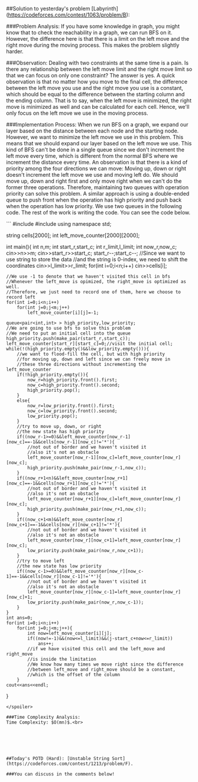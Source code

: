 ##Solution to yesterday's problem [Labyrinth] (https://codeforces.com/contest/1063/problem/B):

###Problem Analysis:
If you have some knowledge in graph, you might know that to check the reachability in a graph, we can run BFS on it. However, the difference here is that there is a limit on the left move and the right move during the moving process. This makes the problem slightly harder.

###Observation:
Dealing with two constraints at the same time is a pain. Is there any relationship between the left move limit and the right move limit so that we can focus on only one constraint? The answer is yes. A quick observation is that no matter how you move to the final cell, the difference between the left move you use and the right move you use is a constant, which should be equal to the difference between the starting column and the ending column. That is to say, when the left move is minimized, the right move is minimized as well and can be calculated for each cell. Hence, we'll only focus on the left move we use in the moving process.

###Implementation Process:
When we run BFS on a graph, we expand our layer based on the distance between each node and the starting node. However, we want to minimize the left move we use in this problem. This means that we should expand our layer based on the left move we use. This kind of BFS can't be done in a single queue since we don't increment the left move every time, which is different from the normal BFS where we increment the distance every time. An observation is that there is a kind of priority among the four directions we can move: Moving up, down or right doesn't increment the left move we use and moving left do. We should move up, down and right first and only move right when we can't do the former three operations. Therefore, maintaining two queues with operation priority can solve this problem. A similar approach is using a double-ended queue to push front when the operation has high priority and push back when the operation has low priority. We use two queues in the following code. The rest of the work is writing the code. You can see the code below.

<spoiler summary="Code">
```
#include<iostream>
#include<queue>
using namespace std;

string cells[2000];
int left_move_counter[2000][2000];

int main(){
	int n,m;
	int start_r,start_c;
	int r_limit,l_limit;
	int now_r,now_c;
	cin>>n>>m;
	cin>>start_r>>start_c;
	start_r--;start_c--;
	//Since we want to use string to store the data
	//and the string is 0-index, we need to shift the coordinates
	cin>>l_limit>>r_limit;
	for(int i=0;i<n;i++)
		cin>>cells[i];

	//We use -1 to denote that we haven't visited this cell in bfs
	//Whenever the left_move is opimized, the right_move is optimized as well.
	//Therefore, we just need to record one of them, here we choose to record left
	for(int i=0;i<n;i++)
		for(int j=0;j<m;j++)
			left_move_counter[i][j]=-1;
	
	queue<pair<int,int> > high_priority,low_priority;
	//We are going to use bfs to solve this problem
	//We need to put an initial cell into the queue
	high_priority.push(make_pair(start_r,start_c));
	left_move_counter[start_r][start_c]=0;//visit the initial cell;
	while(!(high_priority.empty()&&low_priority.empty())){
		//we want to flood-fill the cell, but with high priority
		//for moving up, down and left since we can freely move in
		//these three directions without incrementing the left_move_counter
		if(!high_priority.empty()){
			now_r=high_priority.front().first;
			now_c=high_priority.front().second;
			high_priority.pop();
		}
		else{
			now_r=low_priority.front().first;
			now_c=low_priority.front().second;
			low_priority.pop();
		}
		//try to move up, down, or right
		//the new state has high priority
		if((now_r-1>=0)&&left_move_counter[now_r-1][now_c]==-1&&cells[now_r-1][now_c]!='*'){
			//not out of border and we haven't visited it
			//also it's not an obstacle
			left_move_counter[now_r-1][now_c]=left_move_counter[now_r][now_c];
			high_priority.push(make_pair(now_r-1,now_c));
		}
		if((now_r+1<n)&&left_move_counter[now_r+1][now_c]==-1&&cells[now_r+1][now_c]!='*'){
			//not out of border and we haven't visited it
			//also it's not an obstacle
			left_move_counter[now_r+1][now_c]=left_move_counter[now_r][now_c];
			high_priority.push(make_pair(now_r+1,now_c));
		}
		if((now_c+1<m)&&left_move_counter[now_r][now_c+1]==-1&&cells[now_r][now_c+1]!='*'){
			//not out of border and we haven't visited it
			//also it's not an obstacle
			left_move_counter[now_r][now_c+1]=left_move_counter[now_r][now_c];
			low_priority.push(make_pair(now_r,now_c+1));
		}
		//try to move left
		//the new state has low priority
		if((now_c-1>=0)&&left_move_counter[now_r][now_c-1]==-1&&cells[now_r][now_c-1]!='*'){
			//not out of border and we haven't visited it
			//also it's not an obstacle
			left_move_counter[now_r][now_c-1]=left_move_counter[now_r][now_c]+1;
			low_priority.push(make_pair(now_r,now_c-1));
		}
	}
	int ans=0;
	for(int i=0;i<n;i++)
		for(int j=0;j<m;j++){
			int now=left_move_counter[i][j];
			if((now!=-1)&&(now<=l_limit)&&(j-start_c+now<=r_limit))
				ans++;
			//if we have visited this cell and the left_move and right_move
			//is inside the limitation
			//We know how many times we move right since the difference
			//between left_move and right_move should be a constant,
			//which is the offset of the column
		}
	cout<<ans<<endl;
}

```
</spoiler>

###Time Complexity Analysis:
Time Complexity: $O(mn)$.<br>






##Today's POTD (Hard): [Unstable String Sort](https://codeforces.com/contest/1213/problem/F).

###You can discuss in the comments below!

